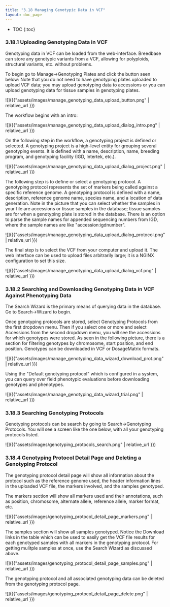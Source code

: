 ```yaml
---
title: "3.18 Managing Genotypic Data in VCF"
layout: doc_page
---
```


<!-- TOC-START -->
* TOC
{:toc}
<!-- TOC-END -->

### 3.18.1 Uploading Genotyping Data in VCF

Genotyping data in VCF can be loaded from the web-interface. Breedbase can store any genotypic variants from a VCF, allowing for polyploids, structural variants, etc. without problems.

To begin go to Manage->Genotyping Plates and click the button seen below:
Note that you do not need to have genotyping plates uploaded to upload VCF data; you may upload genotyping data to accessions or you can upload genotyping data for tissue samples in genotyping plates.

![]({{"assets/images/manage_genotyping_data_upload_button.png" | relative_url }})

The workflow begins with an intro:

![]({{"assets/images/manage_genotyping_data_upload_dialog_intro.png" | relative_url }})

On the following step in the workflow, a genotyping project is defined or selected. A genotyping project is a high-level entity for grouping several genotyping events. It is defined with a name, description, name, breeding program, and genotyping facility (IGD, Intertek, etc.).

![]({{"assets/images/manage_genotyping_data_upload_dialog_project.png" | relative_url }})

The following step is to define or select a genotyping protocol. A genotyping protocol represents the set of markers being called against a specific reference genome. A genotyping protocol is defined with a name, description, reference genome name, species name, and a location of data generation. Note in the picture that you can select whether the samples in your file are accessions or tissue samples in the database; tissue samples are for when a genotyping plate is stored in the database. There is an option to parse the sample names for appended sequencing numbers from IGD, where the sample names are like "accession:igdnumber".

![]({{"assets/images/manage_genotyping_data_upload_dialog_protocol.png" | relative_url }})

The final step is to select the VCF from your computer and upload it. The web interface can be used to upload files arbitrarily large; it is a NGINX configuration to set this size.

![]({{"assets/images/manage_genotyping_data_upload_dialog_vcf.png" | relative_url }})

### 3.18.2 Searching and Downloading Genotyping Data in VCF Against Phenotyping Data

The Search Wizard is the primary means of querying data in the database. Go to Search->Wizard to begin.

Once genotyping protocols are stored, select Genotyping Protocols from the first dropdown menu. Then if you select one or more and select Accessions from the second dropdown menu, you will see the accessions for which genotypes were stored. As seen in the following picture, there is a section for filtering genotypes by chromosome, start position, and end position. Genotypes can be downloaded in VCF or DosageMatrix formats.

![]({{"assets/images/manage_genotyping_data_wizard_download_prot.png" | relative_url }})

Using the "Default genotyping protocol" which is configured in a system, you can query over field phenotypic evaluations before downloading genotypes and phenotypes.

![]({{"assets/images/manage_genotyping_data_wizard_trial.png" | relative_url }})

### 3.18.3 Searching Genotyping Protocols

Genotyping protocols can be search by going to Search->Genotyping Protocols. You will see a screen like the one below, with all your genotyping protocols listed.

![]({{"assets/images/genotyping_protocols_search.png" | relative_url }})

### 3.18.4 Genotyping Protocol Detail Page and Deleting a Genotyping Protocol

The genotyping protocol detail page will show all information about the protocol such as the reference genome used, the header information lines in the uploaded VCF file, the markers involved, and the samples genotyped.

The markers section will show all markers used and their annotations, such as position, chromosome, alternate allele, reference allele, marker format, etc.

![]({{"assets/images/genotyping_protocol_detail_page_markers.png" | relative_url }})

The samples section will show all samples genotyped. Notice the Download links in the table which can be used to easily get the VCF file results for each genotyped samples with all markers in the genotyping protocol. For getting mulitple samples at once, use the Search Wizard as discussed above.

![]({{"assets/images/genotyping_protocol_detail_page_samples.png" | relative_url }})

The genotyping protocol and all associated genotyping data can be deleted from the genotyping protocol page.

![]({{"assets/images/genotyping_protocol_detail_page_delete.png" | relative_url }})
